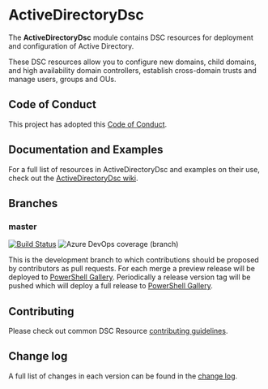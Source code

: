 # ActiveDirectoryDsc

The **ActiveDirectoryDsc** module contains DSC resources for deployment and
configuration of Active Directory.

These DSC resources allow you to configure new domains, child domains, and high
availability domain controllers, establish cross-domain trusts and manage users,
groups and OUs.

## Code of Conduct

This project has adopted this [Code of Conduct](CODE_OF_CONDUCT.md).

## Documentation and Examples

For a full list of resources in ActiveDirectoryDsc and examples on their use, check
out the [ActiveDirectoryDsc wiki](https://github.com/PowerShell/ActiveDirectoryDsc/wiki).

## Branches

### master

[![Build Status](https://dev.azure.com/dsccommunity/ActiveDirectoryDsc/_apis/build/status/dsccommunity.ActiveDirectoryDsc?branchName=master)](https://dev.azure.com/dsccommunity/ActiveDirectoryDsc/_build/latest?definitionId={definitionId}&branchName=master)
![Azure DevOps coverage (branch)](https://img.shields.io/azure-devops/coverage/dsccommunity/ActiveDirectoryDsc/{definitionId}/master)

This is the development branch to which contributions should be proposed by
contributors as pull requests. For each merge a preview release will be
deployed to [PowerShell Gallery](https://www.powershellgallery.com/).
Periodically a release version tag will be pushed which will deploy a
full release to [PowerShell Gallery](https://www.powershellgallery.com/).

## Contributing

Please check out common DSC Resource [contributing guidelines](https://github.com/PowerShell/DscResources/blob/master/CONTRIBUTING.md).

## Change log

A full list of changes in each version can be found in the [change log](CHANGELOG.md).
